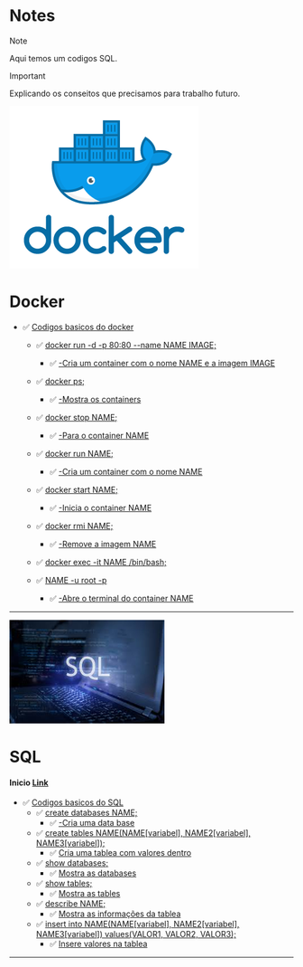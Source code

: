 # Notes
> [!NOTE]
> Aqui temos um codigos SQL.

>[!IMPORTANT]
>
>Explicando os conseitos que precisamos para trabalho futuro.

 ![System](Docker.png)
# Docker
- ✅ [Codigos basicos do docker](#)
     - ✅ [docker run -d -p 80:80 --name NAME IMAGE;](#)
         - ✅ [-Cria um container com o nome NAME e a imagem IMAGE](#)
     - ✅ [docker ps;](#)
         - ✅ [-Mostra os containers](#)
     - ✅ [docker stop NAME;](#)
         - ✅ [-Para o container NAME](#)
     - ✅ [docker run NAME;](#)
         - ✅ [-Cria um container com o nome NAME](#)
     - ✅ [docker start NAME;](#)
         - ✅ [-Inicia o container NAME](#)
         
     - ✅ [docker rmi NAME;](#)
         - ✅ [-Remove a imagem NAME](#)
     - ✅ [docker exec -it NAME /bin/bash;](#)
     - ✅ [NAME -u root -p](#)
         - ✅ [-Abre o terminal do container NAME](#)
         
-------------------------------------------------------------------------------------------------------------------

![System](SQL.jpg)

# SQL

#### Inicio [Link]()

- ✅ [Codigos basicos do SQL](#)
    - ✅ [create databases NAME;](#)
        - ✅ [-Cria uma data base](#)
    - ✅ [create tables NAME(NAME[variabel], NAME2[variabel], NAME3[variabel]);](#)
         - ✅ [Cria uma tablea com valores dentro](#)
    - ✅ [show databases;](#)
         - ✅ [Mostra as databases](#)
    - ✅ [show tables;](#)
         - ✅ [Mostra as tables](#)
    - ✅ [describe NAME;](#)
         - ✅ [Mostra as informações da tablea](#)
    - ✅ [insert into NAME(NAME[variabel], NAME2[variabel], NAME3[variabel]) values(VALOR1, VALOR2, VALOR3);](#)
         - ✅ [Insere valores na tablea](#)
-------------